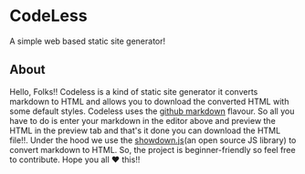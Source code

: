 # CodeLess
A simple web based static site generator!
## About
Hello, Folks!! Codeless is a kind of static site generator it converts markdown to HTML and allows you to download the converted HTML with some default styles. Codeless uses the [github markdown](https://guides.github.com/features/mastering-markdown/) flavour. So all you have to do is enter your markdown in the editor above and preview the HTML in the preview tab and that's it done you can download the HTML file!!. Under the hood we use the [showdown.js](https://github.com/showdownjs/showdown)(an open source JS library) to convert markdown to HTML. So, the project is beginner-friendly so feel free to contribute. Hope you all
:heart: this!!

